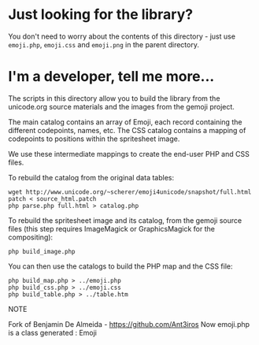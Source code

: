 Just looking for the library?
=============================

You don't need to worry about the contents of this directory - just use `emoji.php`,
`emoji.css` and `emoji.png` in the parent directory.


I'm a developer, tell me more...
================================

The scripts in this directory allow you to build the library from the unicode.org source materials
and the images from the gemoji project.

The main catalog contains an array of Emoji, each record containing the different codepoints, names, etc.
The CSS catalog contains a mapping of codepoints to positions within the spritesheet image.

We use these intermediate mappings to create the end-user PHP and CSS files.


To rebuild the catalog from the original data tables:

    wget http://www.unicode.org/~scherer/emoji4unicode/snapshot/full.html
    patch < source_html.patch
    php parse.php full.html > catalog.php

To rebuild the spritesheet image and its catalog, from the gemoji source files (this step requires
ImageMagick or GraphicsMagick for the compositing):

    php build_image.php

You can then use the catalogs to build the PHP map and the CSS file:

    php build_map.php > ../emoji.php
    php build_css.php > ../emoji.css
    php build_table.php > ../table.htm

NOTE

Fork of Benjamin De Almeida - https://github.com/Ant3iros
Now emoji.php is a class generated : Emoji

